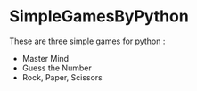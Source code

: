 # SimpleGamesByPython
These are three simple games for python :
- Master Mind
- Guess the Number
- Rock, Paper, Scissors
